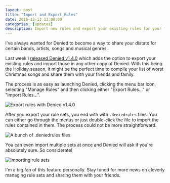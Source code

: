 ```yaml
---
layout: post
title: "Import and Export Rules"
date: 2016-12-13 13:00:00
categories: [updates]
description: Import new rules and export your existing rules for your friends.
---
```


I've always wanted for Denied to become a way to share your distate for certain bands, artists, songs and musical genres.

Last week I [released Denied v1.4.0](https://www.getdenied.com/appstore) which adds the option to export your existing rules and import those in any other copy of Denied. With this being the Holiday season, it might be the perfect time to compile your list of worst Christmas songs and share them with your friends and family.

<!-- more -->

The process is as easy as launching Denied, clicking the menu bar icon, selecting "Manage Rules" and then clicking either "Export Rules..." or "Import Rules...".

![Export rules with Denied v1.4.0](/blog/img/export-rules.jpg)

After you export your rule sets, you end with with ```.deniedrules``` files. You can either go through the menus or just double-click the file to import the rules contained in them. The process could not be more straightforward.

![A bunch of .deniedrules files](/blog/img/deniedrules-files.jpg)

You can even import multiple sets at once and Denied will ask if you're absolutely sure. So considerate!

![Importing rule sets](/blog/img/import-rules.jpg)

I'm a big fan of this feature personally. Stay tuned for more news on cleverly managing rule sets and sharing them with your friends.
